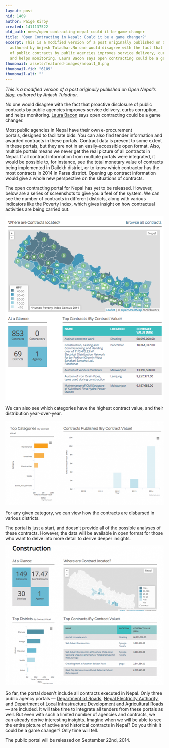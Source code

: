 ```yaml
---
layout: post
nid: 1469
author: Paige Kirby
created: 1411137522
old_path: news/open-contracting-nepal-could-it-be-game-changer
title: 'Open Contracting in Nepal: Could it be a game changer?'
excerpt: This is a modified version of a post originally published on Open Nepal’s blog,
  authored by Anjesh Tuladhar.No one would disagree with the fact that proactive disclosure
  of public contracts by public agencies improves service delivery, curbs corruption,
  and helps monitoring. Laura Bacon says open contracting could be a game changer.
thumbnail: assets/featured-images/nepal1_0.png
thumbnail-fid: "6109"
thumbnail-alt: ""
---
```


*This is a modified version of a post originally published on Open Nepal’s [blog](http://opennepal.net/blog/open-contracting-nepal-could-it-be-game-changer), authored by Anjesh Tuladhar.*

No one would disagree with the fact that proactive disclosure of public contracts by public agencies improves service delivery, curbs corruption, and helps monitoring. [Laura Bacon](http://www.opengovpartnership.org/blog/laura-bacon/2013/10/28/open-contracting-game-changer-opening-governments-busting-silos) says open contracting could be a game changer.

Most public agencies in Nepal have their own e-procurement portals, designed to facilitate bids. You can also find tender information and awarded contracts in these portals. Contract data is present to some extent in these portals, but they are not in an easily-accessible open format. Also, multiple portals means we never get the real picture of all contracts in Nepal. If all contract information from multiple portals were integrated, it would be possible to, for instance, see the total monetary value of contracts being implemented in Dailekh district, or to know which contractor has the most contracts in 2014 in Parsa district. Opening up contract information would give a whole new perspective on the situations of contracts.

The open contracting portal for Nepal has yet to be released. However, below are a series of screenshots to give you a feel of the system. We can see the number of contracts in different districts, along with various indicators like the Poverty Index, which gives insight on how contractual activities are being carried out.

![](/assets/post-images/nepal2.png)

We can also see which categories have the highest contract value, and their distribution year-over-year.

![](/assets/post-images/nepal3.png)

For any given category, we can view how the contracts are disbursed in various districts.

The portal is just a start, and doesn’t provide all of the possible analyses of these contracts. However, the data will be available in open format for those who want to delve into more detail to derive deeper insights.

![](/assets/post-images/nepal4.png)

So far, the portal doesn't include all contracts executed in Nepal. Only three public agency portals — [Department of Roads](http://eproc.dor.gov.np/), [Nepal Electricity Authority](http://e-nea.org.np/), and [Department of Local Infrastructure Development and Agricultural Roads](http://www.dolidar.gov.np/) — are included. It will take time to integrate all tenders from these portals as well. But even with such a limited number of agencies and contracts, we can already derive interesting insights. Imagine when we will be able to see the entire picture of active and historical contracts in Nepal? Do you think it could be a game changer? Only time will tell.

The public portal will be released on September 22nd, 2014. 
